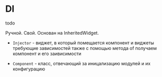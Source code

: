 DI
===

todo

Ручной. Свой.
Основан на InheritedWidget.
 - `Injector` - виджет, в который помещается  компонент и виджеты требующие зависимостей
    также с помощью метода of получаем компонент и его заивисимости

 - `Component` - класс, отвечающий за иницализацию модулей и их конфигурацию
